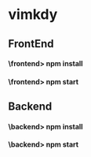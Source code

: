# vimkdy

## FrontEnd
#### \frontend> npm install
#### \frontend> npm start

## Backend
#### \backend> npm install
#### \backend> npm start